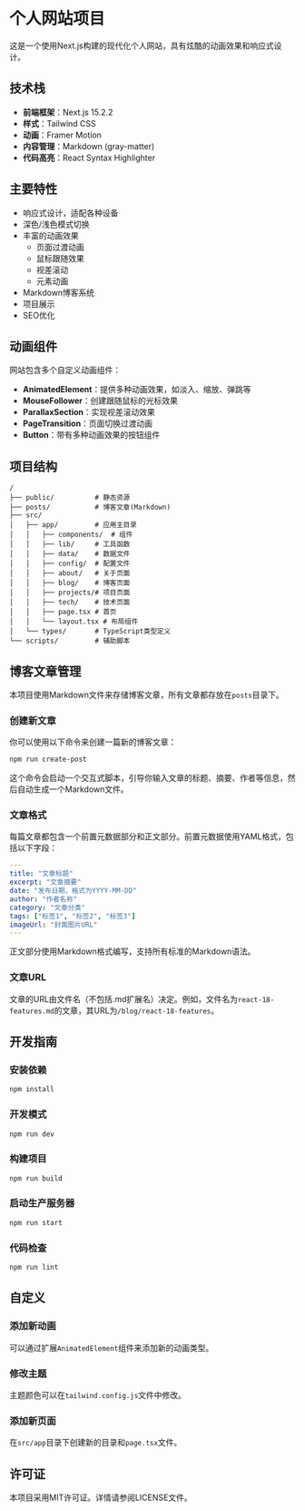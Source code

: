 # 个人网站项目

这是一个使用Next.js构建的现代化个人网站，具有炫酷的动画效果和响应式设计。

## 技术栈

- **前端框架**：Next.js 15.2.2
- **样式**：Tailwind CSS
- **动画**：Framer Motion
- **内容管理**：Markdown (gray-matter)
- **代码高亮**：React Syntax Highlighter

## 主要特性

- 响应式设计，适配各种设备
- 深色/浅色模式切换
- 丰富的动画效果
  - 页面过渡动画
  - 鼠标跟随效果
  - 视差滚动
  - 元素动画
- Markdown博客系统
- 项目展示
- SEO优化

## 动画组件

网站包含多个自定义动画组件：

- **AnimatedElement**：提供多种动画效果，如淡入、缩放、弹跳等
- **MouseFollower**：创建跟随鼠标的光标效果
- **ParallaxSection**：实现视差滚动效果
- **PageTransition**：页面切换过渡动画
- **Button**：带有多种动画效果的按钮组件

## 项目结构

```
/
├── public/          # 静态资源
├── posts/           # 博客文章(Markdown)
├── src/
│   ├── app/         # 应用主目录
│   │   ├── components/  # 组件
│   │   ├── lib/     # 工具函数
│   │   ├── data/    # 数据文件
│   │   ├── config/  # 配置文件
│   │   ├── about/   # 关于页面
│   │   ├── blog/    # 博客页面
│   │   ├── projects/# 项目页面
│   │   ├── tech/    # 技术页面
│   │   ├── page.tsx # 首页
│   │   └── layout.tsx # 布局组件
│   └── types/       # TypeScript类型定义
└── scripts/         # 辅助脚本
```

## 博客文章管理

本项目使用Markdown文件来存储博客文章，所有文章都存放在`posts`目录下。

### 创建新文章

你可以使用以下命令来创建一篇新的博客文章：

```bash
npm run create-post
```

这个命令会启动一个交互式脚本，引导你输入文章的标题、摘要、作者等信息，然后自动生成一个Markdown文件。

### 文章格式

每篇文章都包含一个前置元数据部分和正文部分。前置元数据使用YAML格式，包括以下字段：

```yaml
---
title: "文章标题"
excerpt: "文章摘要"
date: "发布日期，格式为YYYY-MM-DD"
author: "作者名称"
category: "文章分类"
tags: ["标签1", "标签2", "标签3"]
imageUrl: "封面图片URL"
---
```

正文部分使用Markdown格式编写，支持所有标准的Markdown语法。

### 文章URL

文章的URL由文件名（不包括.md扩展名）决定。例如，文件名为`react-18-features.md`的文章，其URL为`/blog/react-18-features`。

## 开发指南

### 安装依赖

```bash
npm install
```

### 开发模式

```bash
npm run dev
```

### 构建项目

```bash
npm run build
```

### 启动生产服务器

```bash
npm run start
```

### 代码检查

```bash
npm run lint
```

## 自定义

### 添加新动画

可以通过扩展`AnimatedElement`组件来添加新的动画类型。

### 修改主题

主题颜色可以在`tailwind.config.js`文件中修改。

### 添加新页面

在`src/app`目录下创建新的目录和`page.tsx`文件。

## 许可证

本项目采用MIT许可证。详情请参阅LICENSE文件。
